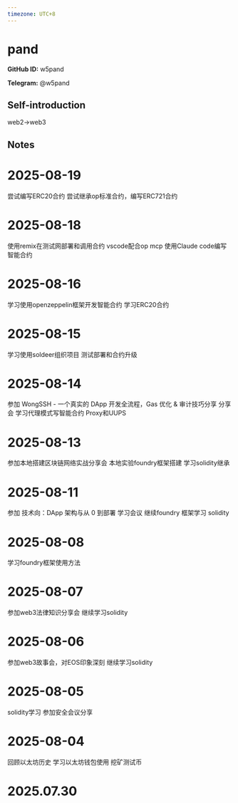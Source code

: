 ```yaml
---
timezone: UTC+8
---
```


# pand

**GitHub ID:** w5pand

**Telegram:** @w5pand

## Self-introduction

web2->web3

## Notes

<!-- Content_START -->
# 2025-08-19

尝试编写ERC20合约
尝试继承op标准合约，编写ERC721合约

# 2025-08-18

使用remix在测试网部署和调用合约
vscode配合op mcp 使用Claude code编写智能合约

# 2025-08-16

学习使用openzeppelin框架开发智能合约
学习ERC20合约

# 2025-08-15

学习使用soldeer组织项目
测试部署和合约升级

# 2025-08-14

参加 WongSSH - 一个真实的 DApp 开发全流程，Gas 优化 & 审计技巧分享  分享会
学习代理模式写智能合约
Proxy和UUPS

# 2025-08-13

参加本地搭建区块链网络实战分享会
本地实验foundry框架搭建
学习solidity继承

# 2025-08-11

参加 技术向：DApp 架构与从 0 到部署 学习会议
继续foundry 框架学习 solidity

# 2025-08-08

学习foundry框架使用方法

# 2025-08-07

参加web3法律知识分享会
继续学习solidity

# 2025-08-06

参加web3故事会，对EOS印象深刻
继续学习solidity

# 2025-08-05

solidity学习
参加安全会议分享

# 2025-08-04

回顾以太坊历史
学习以太坊钱包使用
挖矿测试币


# 2025.07.30


<!-- Content_END -->
